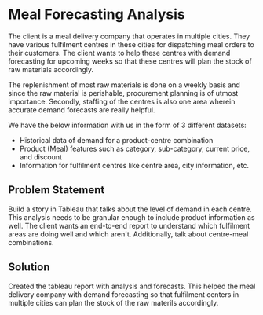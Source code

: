 # Meal Forecasting Analysis
The client is a meal delivery company that operates in multiple cities. They have various fulfilment centres in these cities for dispatching meal orders to their customers. The client wants to help these centres with demand forecasting for upcoming weeks so that these centres will plan the stock of raw materials accordingly.

The replenishment of most raw materials is done on a weekly basis and since the raw material is perishable, procurement planning is of utmost importance. Secondly, staffing of the centres is also one area wherein accurate demand forecasts are really helpful. 

We have the below information with us in the form of 3 different datasets:
- Historical data of demand for a product-centre combination
- Product (Meal) features such as category, sub-category, current price, and discount
- Information for fulfilment centres like centre area, city information, etc.

## Problem Statement
Build a story in Tableau that talks about the level of demand in each centre. This analysis needs to be granular enough to include product information as well. The client wants an end-to-end report to understand which fulfilment areas are doing well and which aren't. Additionally, talk about centre-meal combinations.

## Solution
Created the tableau report with analysis and forecasts. This helped the meal delivery company with demand forecasting so that fulfilment centers in multiple cities can plan the stock of the raw materils accordingly. 